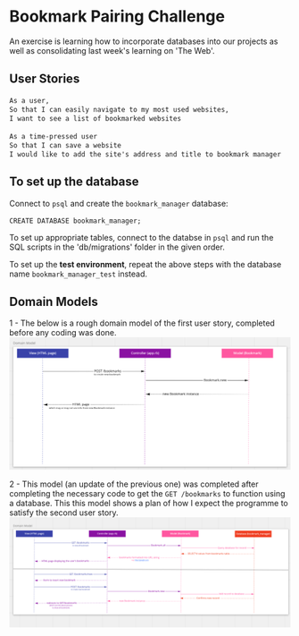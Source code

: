 # Bookmark Pairing Challenge
An exercise is learning how to incorporate databases into our projects as well as consolidating last week's learning on 'The Web'.

## User Stories
```
As a user,
So that I can easily navigate to my most used websites,
I want to see a list of bookmarked websites

As a time-pressed user
So that I can save a website
I would like to add the site's address and title to bookmark manager
```
## To set up the database
Connect to `psql` and create the `bookmark_manager` database:
```
CREATE DATABASE bookmark_manager;
```
To set up appropriate tables, connect to the databse in `psql` and run the SQL scripts in the 'db/migrations' folder in the given order.

To set up the **test environment**, repeat the above steps with the database name `bookmark_manager_test` instead.

## Domain Models
1 - The below is a rough domain model of the first user story, completed before any coding was done.
![A screenshot of the domain model for the first user story](./assets/Model.png)

2 - This model (an update of the previous one) was completed after completing the necessary code to get the `GET /bookmarks` to function using a database. This this model shows a plan of how I expect the programme to satisfy the second user story.
![A screenshot of the domain model created in anticipation of the second user story](./assets/Model2.png)
